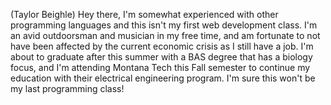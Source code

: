 (Taylor Beighle)
Hey there, I'm somewhat experienced with other programming languages and this isn't my first web development class. I'm an avid outdoorsman and musician in my free time, and am fortunate to not have been affected by the current economic crisis as I still have a job. I'm about to graduate after this summer with a BAS degree that has a biology focus, and I'm attending Montana Tech this Fall semester to continue my education with their electrical engineering program. I'm sure this won't be my last programming class!
